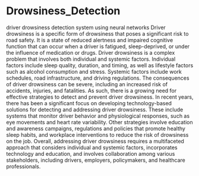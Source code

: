 # Drowsiness_Detection
driver drowsiness detection system using neural networks
Driver drowsiness is a specific form of drowsiness that poses a significant risk to road safety. It is a state of reduced alertness and impaired cognitive function that can occur when a driver is fatigued, sleep-deprived, or under the influence of medication or drugs.
Driver drowsiness is a complex problem that involves both individual and systemic factors. Individual factors include sleep quality, duration, and timing, as well as lifestyle factors such as alcohol consumption and stress. Systemic factors include work schedules, road infrastructure, and driving regulations.
The consequences of driver drowsiness can be severe, including an increased risk of accidents, injuries, and fatalities. As such, there is a growing need for effective strategies to detect and prevent driver drowsiness.
In recent years, there has been a significant focus on developing technology-based solutions for detecting and addressing driver drowsiness. These include systems that monitor driver behavior and physiological responses, such as eye movements and heart rate variability. Other strategies involve education and awareness campaigns, regulations and policies that promote healthy sleep habits, and workplace interventions to reduce the risk of drowsiness on the job.
Overall, addressing driver drowsiness requires a multifaceted approach that considers individual and systemic factors, incorporates technology and education, and involves collaboration among various stakeholders, including drivers, employers, policymakers, and healthcare professionals.
